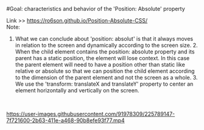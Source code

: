 #Goal: characteristics and behavior of the 'Position: Absolute' property 

Link >> https://ro6son.github.io/Position-Absolute-CSS/
<br>
Note:
<br>
1. What we can conclude about 'position: absolut' is that it always moves in relation to the screen and dynamically according to the screen size.
    2. When the child element contains the position: absolute property and its parent has a static position, the element will lose context. In this case
    the parent element will need to have a position other than static like relative or absolute so that we can position the child element
    according to the dimension of the parent element and not the screen as a whole.
    3. We use the 'transform: translateX and translateY' property to center an element horizontally and vertically on the screen.
    
<br>

https://user-images.githubusercontent.com/91978309/225789147-7f721600-2b63-411e-a468-90b8efe93f77.mp4


